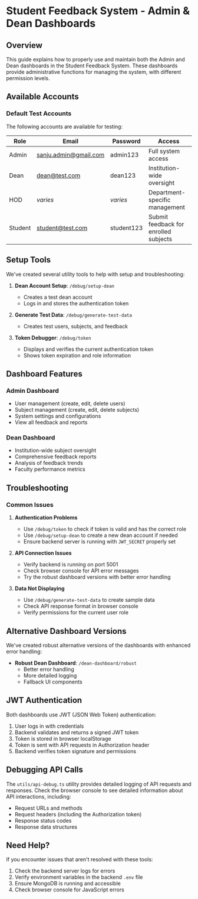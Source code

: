# Student Feedback System - Admin & Dean Dashboards

## Overview

This guide explains how to properly use and maintain both the Admin and Dean dashboards in the Student Feedback System. These dashboards provide administrative functions for managing the system, with different permission levels.

## Available Accounts

### Default Test Accounts

The following accounts are available for testing:

| Role    | Email                 | Password   | Access                                |
| ------- | --------------------- | ---------- | ------------------------------------- |
| Admin   | sanju.admin@gmail.com | admin123   | Full system access                    |
| Dean    | dean@test.com         | dean123    | Institution-wide oversight            |
| HOD     | _varies_              | _varies_   | Department-specific management        |
| Student | student@test.com      | student123 | Submit feedback for enrolled subjects |

## Setup Tools

We've created several utility tools to help with setup and troubleshooting:

1. **Dean Account Setup**: `/debug/setup-dean`

   - Creates a test dean account
   - Logs in and stores the authentication token

2. **Generate Test Data**: `/debug/generate-test-data`

   - Creates test users, subjects, and feedback

3. **Token Debugger**: `/debug/token`
   - Displays and verifies the current authentication token
   - Shows token expiration and role information

## Dashboard Features

### Admin Dashboard

- User management (create, edit, delete users)
- Subject management (create, edit, delete subjects)
- System settings and configurations
- View all feedback and reports

### Dean Dashboard

- Institution-wide subject oversight
- Comprehensive feedback reports
- Analysis of feedback trends
- Faculty performance metrics

## Troubleshooting

### Common Issues

1. **Authentication Problems**

   - Use `/debug/token` to check if token is valid and has the correct role
   - Use `/debug/setup-dean` to create a new dean account if needed
   - Ensure backend server is running with `JWT_SECRET` properly set

2. **API Connection Issues**

   - Verify backend is running on port 5001
   - Check browser console for API error messages
   - Try the robust dashboard versions with better error handling

3. **Data Not Displaying**
   - Use `/debug/generate-test-data` to create sample data
   - Check API response format in browser console
   - Verify permissions for the current user role

## Alternative Dashboard Versions

We've created robust alternative versions of the dashboards with enhanced error handling:

- **Robust Dean Dashboard**: `/dean-dashboard/robust`
  - Better error handling
  - More detailed logging
  - Fallback UI components

## JWT Authentication

Both dashboards use JWT (JSON Web Token) authentication:

1. User logs in with credentials
2. Backend validates and returns a signed JWT token
3. Token is stored in browser localStorage
4. Token is sent with API requests in Authorization header
5. Backend verifies token signature and permissions

## Debugging API Calls

The `utils/api-debug.ts` utility provides detailed logging of API requests and responses.
Check the browser console to see detailed information about API interactions, including:

- Request URLs and methods
- Request headers (including the Authorization token)
- Response status codes
- Response data structures

## Need Help?

If you encounter issues that aren't resolved with these tools:

1. Check the backend server logs for errors
2. Verify environment variables in the backend `.env` file
3. Ensure MongoDB is running and accessible
4. Check browser console for JavaScript errors
